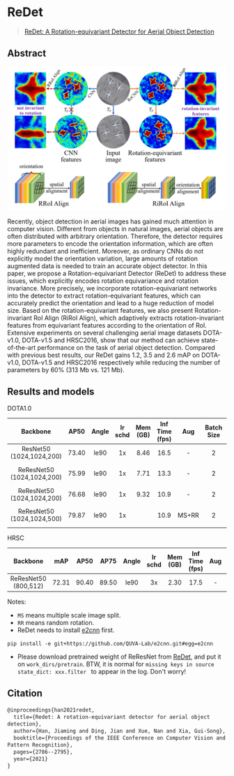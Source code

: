# ReDet

> [ReDet: A Rotation-equivariant Detector for Aerial Object Detection](https://openaccess.thecvf.com/content/CVPR2021/papers/Han_ReDet_A_Rotation-Equivariant_Detector_for_Aerial_Object_Detection_CVPR_2021_paper.pdf)

<!-- [ALGORITHM] -->

## Abstract

<div align=center>
<img src="https://raw.githubusercontent.com/zytx121/image-host/main/imgs/redet.png" width="800"/>
</div>

Recently, object detection in aerial images has gained much attention in computer vision. Different from objects in natural images, aerial objects are often distributed with arbitrary orientation. Therefore, the detector requires more parameters to encode the orientation information, which are often highly redundant and inefficient. Moreover, as ordinary CNNs do not explicitly model the orientation variation, large amounts of rotation augmented data is needed to train an accurate object detector. In this paper, we propose a Rotation-equivariant Detector (ReDet) to address these issues, which explicitly encodes rotation equivariance and rotation invariance. More precisely, we incorporate rotation-equivariant networks into the detector to extract rotation-equivariant features, which can accurately predict the orientation and lead to a huge reduction of model size. Based on the rotation-equivariant features, we also present Rotation-invariant RoI Align (RiRoI Align), which adaptively extracts rotation-invariant features from equivariant features according to the orientation of RoI. Extensive experiments on several challenging aerial image datasets DOTA-v1.0, DOTA-v1.5 and HRSC2016, show that our method can achieve state-of-the-art performance on the task of aerial object detection. Compared with previous best results, our ReDet gains 1.2, 3.5 and 2.6 mAP on DOTA-v1.0, DOTA-v1.5 and HRSC2016 respectively while reducing the number of parameters by 60% (313 Mb vs. 121 Mb).

## Results and models

DOTA1.0

|          Backbone          |  AP50  | Angle | lr schd | Mem (GB) | Inf Time (fps) |  Aug  | Batch Size |                                                    Configs                                                     |                                                                                                                                                                              Download                                                                                                                                                                              |
| :------------------------: | :---: | :---: | :-----: | :------: | :------------: | :---: | :--------: | :------------------------------------------------------------------------------------------------------------: | :----------------------------------------------------------------------------------------------------------------------------------------------------------------------------------------------------------------------------------------------------------------------------------------------------------------------------------------------------------------: |
|  ResNet50 (1024,1024,200)  | 73.40 | le90  |   1x    |   8.46   |      16.5      |   -   |     2      | [rotated-faster-rcnn-le90_r50_fpn_1x_dota](../rotated_faster_rcnn/rotated-faster-rcnn-le90_r50_fpn_1x_dota.py) | [model](https://download.openmmlab.com/mmrotate/v0.1.0/rotated_faster_rcnn/rotated_faster_rcnn_r50_fpn_1x_dota_le90/rotated_faster_rcnn_r50_fpn_1x_dota_le90-0393aa5c.pth) \| [log](https://download.openmmlab.com/mmrotate/v0.1.0/rotated_faster_rcnn/rotated_faster_rcnn_r50_fpn_1x_dota_le90/rotated_faster_rcnn_r50_fpn_1x_dota_le90_20220131_082156.log.json) |
| ReResNet50 (1024,1024,200) | 75.99 | le90  |   1x    |   7.71   |      13.3      |   -   |     2      |                  [redet-le90_re50_refpn_amp-1x_dota](./redet-le90_re50_refpn_amp-1x_dota.py)                   |                           [model](https://download.openmmlab.com/mmrotate/v0.1.0/redet/redet_re50_refpn_fp16_1x_dota_le90/redet_re50_refpn_fp16_1x_dota_le90-1e34da2d.pth) \| [log](https://download.openmmlab.com/mmrotate/v0.1.0/redet/redet_re50_refpn_fp16_1x_dota_le90/redet_re50_refpn_fp16_1x_dota_le90_20220303_194725.log.json)                           |
| ReResNet50 (1024,1024,200) | 76.68 | le90  |   1x    |   9.32   |      10.9      |   -   |     2      |                      [redet-le90_re50_refpn_1x_dota](./redet-le90_re50_refpn_1x_dota.py)                       |                                         [model](https://download.openmmlab.com/mmrotate/v0.1.0/redet/redet_re50_fpn_1x_dota_le90/redet_re50_fpn_1x_dota_le90-724ab2da.pth) \| [log](https://download.openmmlab.com/mmrotate/v0.1.0/redet/redet_re50_fpn_1x_dota_le90/redet_re50_fpn_1x_dota_le90_20220130_132751.log.json)                                         |
| ReResNet50 (1024,1024,500) | 79.87 | le90  |   1x    |          |      10.9      | MS+RR |     2      |                [redet-le90_re50_refpn_rr-1x_dota-ms](./redet-le90_re50_refpn_rr-1x_dota-ms.py)                 |                             [model](https://download.openmmlab.com/mmrotate/v0.1.0/redet/redet_re50_fpn_1x_dota_ms_rr_le90/redet_re50_fpn_1x_dota_ms_rr_le90-fc9217b5.pth) \| [log](https://download.openmmlab.com/mmrotate/v0.1.0/redet/redet_re50_fpn_1x_dota_ms_rr_le90/redet_re50_fpn_1x_dota_ms_rr_le90_20220206_105343.log.json)                             |

HRSC

|       Backbone       |  mAP  | AP50  | AP75  | Angle | lr schd | Mem (GB) | Inf Time (fps) | Aug | Batch Size |                               Configs                               |                                                                                                                                          Download                                                                                                                                          |
| :------------------: | :---: | :---: | :---: | :---: | :-----: | :------: | :------------: | :-: | :--------: | :-----------------------------------------------------------------: | :----------------------------------------------------------------------------------------------------------------------------------------------------------------------------------------------------------------------------------------------------------------------------------------: |
| ReResNet50 (800,512) | 72.31 | 90.40 | 89.50 | le90  |   3x    |   2.30   |      17.5      |  -  |     2      | [redet-le90_re50_refpn_3x_hrsc](./redet-le90_re50_refpn_3x_hrsc.py) | [model](https://download.openmmlab.com/mmrotate/v0.1.0/redet/redet_re50_refpn_3x_hrsc_le90/redet_re50_refpn_3x_hrsc_le90-241e217b.pth) \| [log](https://download.openmmlab.com/mmrotate/v0.1.0/redet/redet_re50_refpn_3x_hrsc_le90/redet_re50_refpn_3x_hrsc_le90_20220411_113223.log.json) |

Notes:

- `MS` means multiple scale image split.
- `RR` means random rotation.
- ReDet needs to install [e2cnn](https://github.com/QUVA-Lab/e2cnn) first.

```shell
pip install -e git+https://github.com/QUVA-Lab/e2cnn.git#egg=e2cnn
```

- Please download pretrained weight of ReResNet from [ReDet](https://github.com/csuhan/ReDet), and put it on `work_dirs/pretrain`. BTW, it is normal for `missing keys in source state_dict: xxx.filter ` to appear in the log. Don't worry!

## Citation

```
@inproceedings{han2021redet,
  title={Redet: A rotation-equivariant detector for aerial object detection},
  author={Han, Jiaming and Ding, Jian and Xue, Nan and Xia, Gui-Song},
  booktitle={Proceedings of the IEEE Conference on Computer Vision and Pattern Recognition},
  pages={2786--2795},
  year={2021}
}

```
